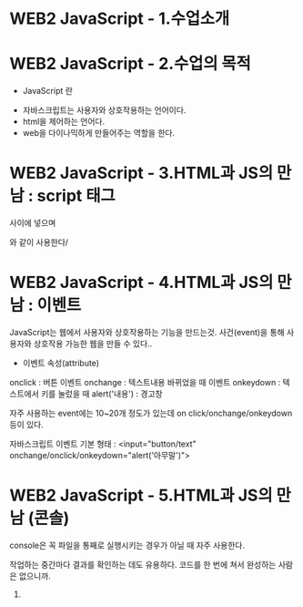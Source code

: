 # WEB2 JavaScript - 1.수업소개

# WEB2 JavaScript - 2.수업의 목적

- JavaScript 란

* 자바스크립트는 사용자와 상호작용하는 언어이다.
* html을 제어하는 언어다.
* web을 다이나믹하게 만들어주는 역할을 한다.

# WEB2 JavaScript - 3.HTML과 JS의 만남 : script 태그

<body></body> 사이에 넣으며

<script>
document.write(1 + 1);
</script>

와 같이 사용한다/

# WEB2 JavaScript - 4.HTML과 JS의 만남 : 이벤트

JavaScript는 웹에서 사용자와 상호작용하는 기능을 만드는것.
사건(event)을 통해 사용자와 상호작용 가능한 웹을 만들 수 있다..

- 이벤트 속성(attribute)

onclick : 버튼 이벤트
onchange : 텍스트내용 바뀌었을 때 이벤트
onkeydown : 텍스트에서 키를 눌렀을 때
alert('내용') : 경고창

자주 사용하는 event에는 10~20개 정도가 있는데 on click/onchange/onkeydown 등이 있다.

자바스크립트 이벤트 기본 형태 :
<input="button/text" onchange/onclick/onkeydown="alert('아무말')">

# WEB2 JavaScript - 5.HTML과 JS의 만남 (콘솔)

console은 꼭 파일을 통째로 실행시키는 경우가 아닐 때 자주 사용한다.

작업하는 중간마다 결과를 확인하는 데도 유용하다. 코드를 한 번에 쳐서 완성하는 사람은 없으니까.

1. <script> 태그를 이용하거나
2. 특정사건 event 에 대해서 on~ attribute를 추가해서 실행시키거나,
3. 웹페이지-검사에서 웹페이지의 콘솔 JavaScript를 사용하여 간단히 원하는 문제를 해결할 수 있다.

# WEB2 JavaScript - 6.데이터타입 - 문자열과 숫자

데이터 처리하기위해 데이터를 분류하는 일이 필요하고 중요해서 문자와 숫자 문자열을 나누고,
JavaScript 프로퍼티를 이용하여 다양한 편의성기능을 사용한다.

- data type

* 숫자number(1,2,3...)
* 문자(a,b,c...#,\$...)
* 문자열string(hello,ohmygod,...)

- javascript string(문자열) 프로퍼티

* string.toUpperCase() 대문자로 바꿔줌
* string.indexOf('A') 몇번째에 찾는 문자(A)가 있는지 알려줌
* string.trim() 공백 없애줌
* string.length 문자수 (str.XXX는 string.xxx. 즉 문자열이란뜻)

"1" 은 문자, 1 은 숫자. 즉 "" '' 는 문자로 만들어준다.
1+1 은 2, "1"+"1" 은 11이다
그러나, html 에서는 타이핑한 문자가 그대로 나온다.

# WEB2 JavaScript - 7.변수와 대입 연산자

- 상수(constant): 항상"상" 인 수. 바뀌지 않는것 (ex: 1=1)
- 변수(variable): 변할수 있는 수. 바뀔수 있는것 (ex: var name = 'junyoung')

backgroundColor='black';
backgroundColor(변수) =(대입연산자) 'black';(변수의 값)

- 변수(variable)활용 예

var name = 'junyoung'; (shift + Enter 누르면 검사를 유보하고 다음칸으로감)
alert("Web browsers receive "+name+" HTML documents from a web server or from local storage and render the documents into multimedia web page aasdfafs "+name+" fsd sdfa "+name+"8753 HTMLdescribes the structure of a web page semantically and o "+name+" riginally included cues for the appearance of the document.")

var name = 'junyoung'; 를 사용하면 "+name+" 에 junyoung을 쉽게 넣을수 있다.

# WEB2 JavaScript - 8.웹브라우저 제어

<body style="background-color:black;color:white;">는 "HTML"의 body에 "CSS" style태그를 넣어 사용한것이다.
HTML은 한번 수정하면 바뀌지 않는 정적인 언어이고 CSS는 디자인의 역활을한다.
이제 JavaScript를 사용하여 내 행동에 따라 반응하게 만들 수 있는 방법중 하나인 웹브라우저 제어에 대하여 배운다.

# WEB2 JavaScript - 9. CSS 기초 : style 속성

CSS 복습.

<h2 style="background-color:coral;color:powderblue">JavaScript</h2>

html에 CSS의 style태그라는 문법을 적용.
color, background-color은 CSS의 속성(property)

# WEB2 JavaScript - 10.CSS 기초 (style 태그)

<style></style>는 태그 사이에 들어있는 것이 CSS라는것을 알려주는 구분자.

div(<>) > class(.) > id(#)  
div가 제일 포괄적. 동시에 class와 id가 같이 쓰였을때 id가 더 구체적이기에 우선적용됨.

<style>
    div {
    }
    .apple{
    }
    #banana{
    }
</style>
<body>
<div class="apple" id="banana">hello</div>
</body>

# WEB2 JavaScript - 11.CSS 기초 : 선택자

div(<>) class(.) id(#) 는 선택자.
div가 먼저 적용되고 class를 적용한후 id를 적용한다. 즉 id가 마지막에 적용됨으로
동시에 사용되었을때 id의 속성값이 적용된다.

# WEB2 JavaScript - 12.제어할 태그 선택하기

<input type="button" value="night" onclick="
document.querySelector('body').style.backgroundColor = 'black';
document.querySelector('body').style.color = 'white';
">
<input type="button" value="day" onclick="
document.querySelector('body').style.backgroundColor = 'white';
document.querySelector('body').style.color = 'black';
">

Javascript select tag by css selector

---- 이해 다 안됨. 일단 넘어감------

# WEB2 JavaScript - 13.프로그램,프로그래밍,프로그래머

PROGRAM 은 순서라는 의미가 들어있다
순서를 만드는것을 PROGRAMMING 이라하고
순서를 만드는 사람을 PROGRAMMER 라고 한다.

순서에 '패턴'이 발생한다면 굳이, 계속, 일일이 반복할 이유가 사라진다. 실증난다.
그래서 프로그램을 짜고 그에 걸맞는 언어를 만들어냈다.

HTML은 웹페이지를 묘사하는 목적의 언어이기에 시간의 순서에 따라 진행되지 않는다.
JavaScript는 시간의 순서에 따라 실행되기에 프로그래밍 언어라 볼수 있다.
